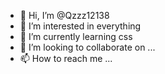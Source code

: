 - 👋 Hi, I’m @Qzzz12138
- 👀 I’m interested in everything
- 🌱 I’m currently learning css
- 💞️ I’m looking to collaborate on ...
- 📫 How to reach me ...

<!---
Qzzz12138/Qzzz12138 is a ✨ special ✨ repository because its `README.md` (this file) appears on your GitHub profile.
You can click the Preview link to take a look at your changes.
--->
